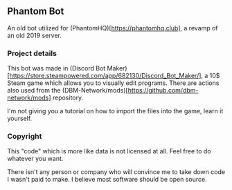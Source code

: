 ## Phantom Bot

An old bot utilized for (PhantomHQ)[https://phantomhq.club], a revamp of an old 2019 server.

### Project details
This bot was made in (Discord Bot Maker)[https://store.steampowered.com/app/682130/Discord_Bot_Maker/], a 10$ Steam game which allows you to visually edit programs. There are actions also used from the (DBM-Network/mods)[https://github.com/dbm-network/mods] repository.

I'm not giving you a tutorial on how to import the files into the game, learn it yourself.

### Copyright
This "code" which is more like data is not licensed at all. Feel free to do whatever you want.

There isn't any person or company who will convince me to take down code I wasn't paid to make. I believe most software should be open source.